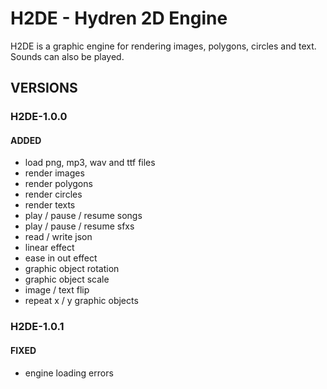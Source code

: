 # H2DE - Hydren 2D Engine
H2DE is a graphic engine for rendering images, polygons, circles and text. Sounds can also be played.

## VERSIONS
### H2DE-1.0.0
#### ADDED
- load png, mp3, wav and ttf files
- render images
- render polygons
- render circles
- render texts
- play / pause / resume songs
- play / pause / resume sfxs
- read / write json 
- linear effect
- ease in out effect
- graphic object rotation
- graphic object scale
- image / text flip
- repeat x / y graphic objects
### H2DE-1.0.1
#### FIXED
- engine loading errors